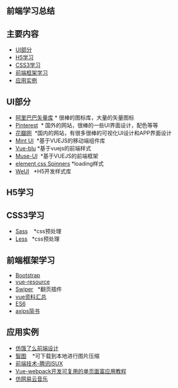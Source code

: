 ## 前端学习总结
## 主要内容
- [UI部分](#UI部分)
- [H5学习](#H5学习)
- [CSS3学习](#CSS3学习)
- [前端框架学习](#前端框架学习)
- [应用实例](#应用实例)

## UI部分
- [阿里巴巴矢量库](http://www.iconfont.cn/#)  * 很棒的图标库，大量的矢量图标
- [Pinterest](https://www.pinterest.com/)  * 国外的网站，很棒的一些UI界面设计，配色等等
- [花瓣网](http://huaban.com/)  *国内的网站，有很多很棒的可视化UI设计和APP界面设计
- [Mint UI](http://mint-ui.github.io/#!/zh-cn)  *基于VUEJS的移动端组件库
- [Vue-blu](https://chenz24.github.io/vue-blu/#/components/tag)  *基于vuejs的前端样式
- [Muse-UI](http://www.muse-ui.org/)  *基于VUEJS的前端框架
- [element css Spinners](https://projects.lukehaas.me/css-loaders/) *loading样式
- [WeUI](https://weui.io/)   *H5开发样式库


## H5学习  

## CSS3学习
- [Sass](http://www.w3cplus.com/sassguide/)    *css预处理
- [Less](http://lesscss.cn/)   *css预处理

## 前端框架学习
- [Bootstrap](http://www.bootcss.com/)
- [vue-resource](http://www.cnblogs.com/keepfool/p/5657065.html#h1_19)
- [Swiper](http://www.swiper.com.cn/demo/index.html)   *翻页插件
- [vue资料汇总](http://www.jianshu.com/p/afd8e1db7d9b)
- [ES6](http://es6.ruanyifeng.com/)
- [axips简书](http://www.jianshu.com/p/df464b26ae58)

## 应用实例
- [仿饿了么前端设计](https://github.com/liangxiaojuan/eleme)
- [智图](http://zhitu.isux.us/)    *可下载到本地进行图片压缩
- [前端技术-腾讯ISUX](https://isux.tencent.com/category/fd)
- [Vue-webpack开发可复用的单页面富应用教程](https://www.talkingcoder.com/article/6310080842228107877)
- [仿网易云音乐](https://github.com/javaSwing/NeteaseCloudWebApp)
